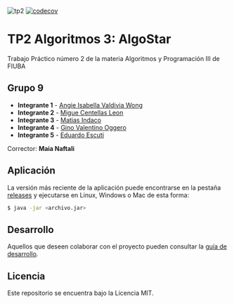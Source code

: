 ![tp2](https://github.com/GiaWong/Algo3_TP2_2C2022/actions/workflows/build.yml/badge.svg) [![codecov](https://codecov.io/gh/GiaWong/Algo3_TP2_2C2022/branch/master/graph/badge.svg)](https://codecov.io/gh/GiaWong/Algo3_TP2_2C2022)

# TP2 Algoritmos 3: AlgoStar
Trabajo Práctico número 2 de la materia Algoritmos y Programación III de FIUBA

## Grupo 9

* **Integrante 1** - [Angie Isabella Valdivia Wong](https://github.com/GiaWong)
* **Integrante 2** - [Migue Centellas Leon](https://github.com/migueCentellasLeonFIUBA)
* **Integrante 3** - [Matias Indaco](https://github.com/matxcreed)
* **Integrante 4** - [Gino Valentino Oggero](https://github.com/ginooggero)
* **Integrante 5** - [Eduardo Escuti](https://github.com/eduardoescuti)

Corrector: **Maia Naftali**

## Aplicación

La versión más reciente de la aplicación puede encontrarse en la pestaña [releases](https://github.com/GiaWong/Algo3_TP2_2C2022/releases/latest) y ejecutarse en Linux, Windows o Mac de esta forma:

```bash
$ java -jar <archivo.jar>
```

## Desarrollo

Aquellos que deseen colaborar con el proyecto pueden consultar la [guía de desarrollo](./docs/Desarrollo.md).

## Licencia

Este repositorio se encuentra bajo la Licencia MIT.
